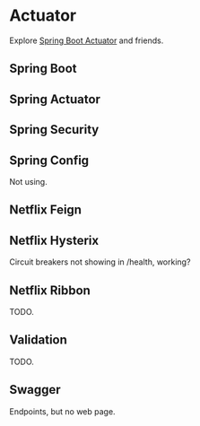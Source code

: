 # Actuator

Explore [Spring Boot Actuator](https://spring.io/guides/gs/actuator-service/)
and friends.

## Spring Boot

## Spring Actuator

## Spring Security

## Spring Config

Not using.

## Netflix Feign

## Netflix Hysterix

Circuit breakers not showing in /health, working?

## Netflix Ribbon

TODO.

## Validation

TODO.

## Swagger

Endpoints, but no web page.
